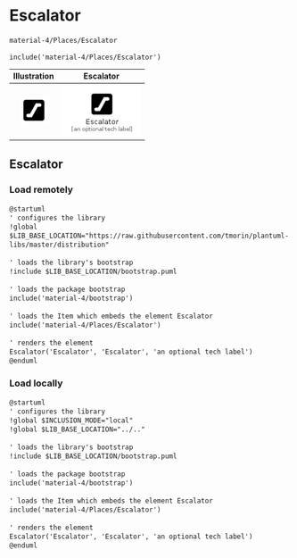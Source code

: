 # Escalator


```text
material-4/Places/Escalator
```

```text
include('material-4/Places/Escalator')
```



| Illustration | Escalator |
| :---: | :---: |
| ![illustration for Illustration](../../material-4/Places/Escalator.png) | ![illustration for Escalator](../../material-4/Places/Escalator.Local.png) |




## Escalator

### Load remotely
```plantuml
@startuml
' configures the library
!global $LIB_BASE_LOCATION="https://raw.githubusercontent.com/tmorin/plantuml-libs/master/distribution"

' loads the library's bootstrap
!include $LIB_BASE_LOCATION/bootstrap.puml

' loads the package bootstrap
include('material-4/bootstrap')

' loads the Item which embeds the element Escalator
include('material-4/Places/Escalator')

' renders the element
Escalator('Escalator', 'Escalator', 'an optional tech label')
@enduml
```

### Load locally
```plantuml
@startuml
' configures the library
!global $INCLUSION_MODE="local"
!global $LIB_BASE_LOCATION="../.."

' loads the library's bootstrap
!include $LIB_BASE_LOCATION/bootstrap.puml

' loads the package bootstrap
include('material-4/bootstrap')

' loads the Item which embeds the element Escalator
include('material-4/Places/Escalator')

' renders the element
Escalator('Escalator', 'Escalator', 'an optional tech label')
@enduml
```


